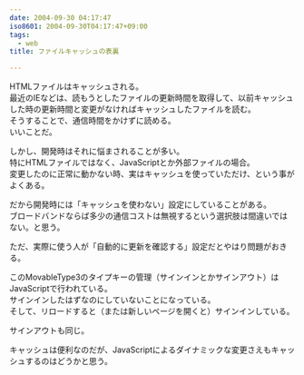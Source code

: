 ```yaml
---
date: 2004-09-30 04:17:47
iso8601: 2004-09-30T04:17:47+09:00
tags:
  - web
title: ファイルキャッシュの表裏

---
```


<div class="entry-body">
  <p>HTMLファイルはキャッシュされる。<br />
    最近のIEなどは、読もうとしたファイルの更新時間を取得して、以前キャッシュした時の更新時間と変更がなければキャッシュしたファイルを読む。<br />
    そうすることで、通信時間をかけずに読める。<br />
    いいことだ。</p>

  <p>しかし、開発時はそれに悩まされることが多い。<br />
    特にHTMLファイルではなく、JavaScriptとか外部ファイルの場合。<br />
    変更したのに正常に動かない時、実はキャッシュを使っていただけ、という事がよくある。</p>

  <p>だから開発時には「キャッシュを使わない」設定にしていることがある。<br />
    ブロードバンドならば多少の通信コストは無視するという選択肢は間違いではない。と思う。</p>

  <p>ただ、実際に使う人が「自動的に更新を確認する」設定だとやはり問題がおきる。</p>

  <p>このMovableType3のタイプキーの管理（サインインとかサインアウト）はJavaScriptで行われている。<br />
    サインインしたはずなのにしていないことになっている。<br />
    そして、リロードすると（または新しいページを開くと）サインインしている。</p>

  <p>サインアウトも同じ。</p>

  <p>キャッシュは便利なのだが、JavaScriptによるダイナミックな変更さえもキャッシュするのはどうかと思う。</p>
</div>
